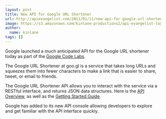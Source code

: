 ```yaml
---
layout: post
title: New API for Google URL Shortener
url: http://apievangelist.com/2011/01/11/new-api-for-google-url-shortener/
image: https://s3.amazonaws.com/kinlane-productions2/api-evangelist-logos/api-evangelist-butterfly-vertical.png
author:
  name: kinlane
tags: []
---
```

Google launched a much anticipated API for the Google URL shortener today as part of the [Google Code Labs](http://code.google.com/labs/).

The Google URL Shortener at goo.gl is a service that takes long URLs and squeezes them into fewer characters to make a link that is easier to share, tweet, or email to friends.

The Google URL Shortener API allows you to interact with the service via a RESTful interface, and returns JSON data structures. Here is the [API Overview](http://code.google.com/apis/urlshortener/overview.html), as well as the [Getting Started Guide](http://code.google.com/apis/urlshortener/v1/getting_started.html).

Google has added to its new API console allowing developers to explore and get familiar with the API interface quickly.